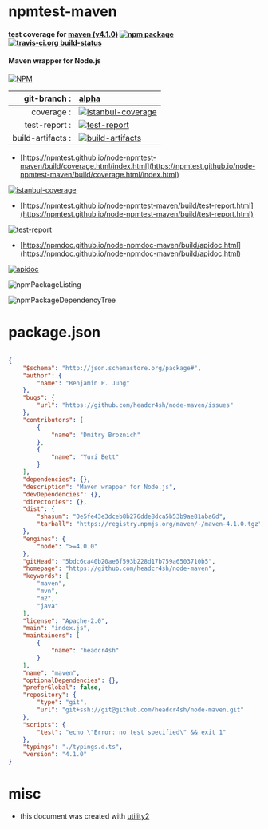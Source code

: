 # npmtest-maven

#### test coverage for  [maven (v4.1.0)](https://github.com/headcr4sh/node-maven)  [![npm package](https://img.shields.io/npm/v/npmtest-maven.svg?style=flat-square)](https://www.npmjs.org/package/npmtest-maven) [![travis-ci.org build-status](https://api.travis-ci.org/npmtest/node-npmtest-maven.svg)](https://travis-ci.org/npmtest/node-npmtest-maven)

#### Maven wrapper for Node.js

[![NPM](https://nodei.co/npm/maven.png?downloads=true&downloadRank=true&stars=true)](https://www.npmjs.com/package/maven)

| git-branch : | [alpha](https://github.com/npmtest/node-npmtest-maven/tree/alpha)|
|--:|:--|
| coverage : | [![istanbul-coverage](https://npmtest.github.io/node-npmtest-maven/build/coverage.badge.svg)](https://npmtest.github.io/node-npmtest-maven/build/coverage.html/index.html)|
| test-report : | [![test-report](https://npmtest.github.io/node-npmtest-maven/build/test-report.badge.svg)](https://npmtest.github.io/node-npmtest-maven/build/test-report.html)|
| build-artifacts : | [![build-artifacts](https://npmtest.github.io/node-npmtest-maven/glyphicons_144_folder_open.png)](https://github.com/npmtest/node-npmtest-maven/tree/gh-pages/build)|

- [https://npmtest.github.io/node-npmtest-maven/build/coverage.html/index.html](https://npmtest.github.io/node-npmtest-maven/build/coverage.html/index.html)

[![istanbul-coverage](https://npmtest.github.io/node-npmtest-maven/build/screenCapture.buildCi.browser.%252Ftmp%252Fbuild%252Fcoverage.lib.html.png)](https://npmtest.github.io/node-npmtest-maven/build/coverage.html/index.html)

- [https://npmtest.github.io/node-npmtest-maven/build/test-report.html](https://npmtest.github.io/node-npmtest-maven/build/test-report.html)

[![test-report](https://npmtest.github.io/node-npmtest-maven/build/screenCapture.buildCi.browser.%252Ftmp%252Fbuild%252Ftest-report.html.png)](https://npmtest.github.io/node-npmtest-maven/build/test-report.html)

- [https://npmdoc.github.io/node-npmdoc-maven/build/apidoc.html](https://npmdoc.github.io/node-npmdoc-maven/build/apidoc.html)

[![apidoc](https://npmdoc.github.io/node-npmdoc-maven/build/screenCapture.buildCi.browser.%252Ftmp%252Fbuild%252Fapidoc.html.png)](https://npmdoc.github.io/node-npmdoc-maven/build/apidoc.html)

![npmPackageListing](https://npmtest.github.io/node-npmtest-maven/build/screenCapture.npmPackageListing.svg)

![npmPackageDependencyTree](https://npmtest.github.io/node-npmtest-maven/build/screenCapture.npmPackageDependencyTree.svg)



# package.json

```json

{
    "$schema": "http://json.schemastore.org/package#",
    "author": {
        "name": "Benjamin P. Jung"
    },
    "bugs": {
        "url": "https://github.com/headcr4sh/node-maven/issues"
    },
    "contributors": [
        {
            "name": "Dmitry Broznich"
        },
        {
            "name": "Yuri Bett"
        }
    ],
    "dependencies": {},
    "description": "Maven wrapper for Node.js",
    "devDependencies": {},
    "directories": {},
    "dist": {
        "shasum": "0e5fe43e3dceb8b276dde8dca5b53b9ae81aba6d",
        "tarball": "https://registry.npmjs.org/maven/-/maven-4.1.0.tgz"
    },
    "engines": {
        "node": ">=4.0.0"
    },
    "gitHead": "5bdc6ca40b20ae6f593b228d17b759a6503710b5",
    "homepage": "https://github.com/headcr4sh/node-maven",
    "keywords": [
        "maven",
        "mvn",
        "m2",
        "java"
    ],
    "license": "Apache-2.0",
    "main": "index.js",
    "maintainers": [
        {
            "name": "headcr4sh"
        }
    ],
    "name": "maven",
    "optionalDependencies": {},
    "preferGlobal": false,
    "repository": {
        "type": "git",
        "url": "git+ssh://git@github.com/headcr4sh/node-maven.git"
    },
    "scripts": {
        "test": "echo \"Error: no test specified\" && exit 1"
    },
    "typings": "./typings.d.ts",
    "version": "4.1.0"
}
```



# misc
- this document was created with [utility2](https://github.com/kaizhu256/node-utility2)
